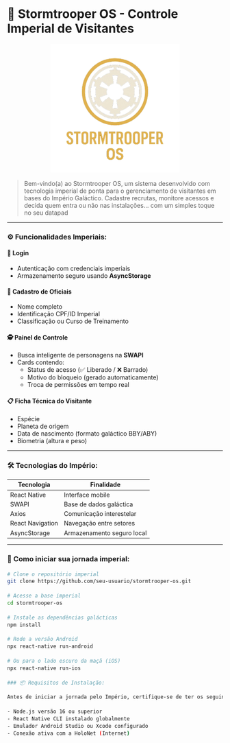 # 🌌 Stormtrooper OS - Controle Imperial de Visitantes

<p align="center">
  <img src="https://github.com/henriqueflorentino/projeto-swapi/blob/main/assets/logostorm.png" width="300" />
</p>

>Bem-vindo(a) ao Stormtrooper OS, um sistema desenvolvido com tecnologia imperial de ponta para o gerenciamento de visitantes em bases do Império Galáctico. Cadastre recrutas, monitore acessos e decida quem entra ou não nas instalações... com um simples toque no seu datapad 

---

### ⚙️ Funcionalidades Imperiais:

#### 🔐 Login
- Autenticação com credenciais imperiais
- Armazenamento seguro usando **AsyncStorage**

#### 📝 Cadastro de Oficiais
- Nome completo
- Identificação CPF/ID Imperial
- Classificação ou Curso de Treinamento

#### 🕵️ Painel de Controle
- Busca inteligente de personagens na **SWAPI**
- Cards contendo:
  - Status de acesso (✅ Liberado / ❌ Barrado)
  - Motivo do bloqueio (gerado automaticamente)
  - Troca de permissões em tempo real

#### 📋 Ficha Técnica do Visitante
- Espécie
- Planeta de origem
- Data de nascimento (formato galáctico BBY/ABY)
- Biometria (altura e peso)

---

### 🛠 Tecnologias do Império:

| Tecnologia         | Finalidade                             |
|--------------------|----------------------------------------|
| React Native       | Interface mobile                       |
| SWAPI              | Base de dados galáctica                |
| Axios              | Comunicação interestelar               |
| React Navigation   | Navegação entre setores                |
| AsyncStorage       | Armazenamento seguro local             |

---

### 🚀 Como iniciar sua jornada imperial:

```bash
# Clone o repositório imperial
git clone https://github.com/seu-usuario/stormtrooper-os.git

# Acesse a base imperial
cd stormtrooper-os

# Instale as dependências galácticas
npm install

# Rode a versão Android
npx react-native run-android

# Ou para o lado escuro da maçã (iOS)
npx react-native run-ios

### 📦 Requisitos de Instalação:

Antes de iniciar a jornada pelo Império, certifique-se de ter os seguintes recursos no seu terminal:

- Node.js versão 16 ou superior
- React Native CLI instalado globalmente
- Emulador Android Studio ou Xcode configurado
- Conexão ativa com a HoloNet (Internet)

